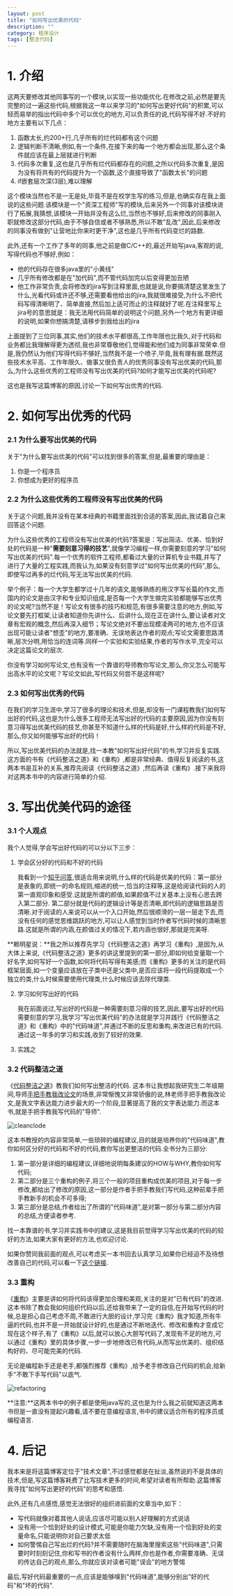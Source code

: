 ```yaml
---
layout: post
title: "如何写出优美的代码"
description: ""
category: 程序设计
tags: [整洁代码]
---
```


# 1. 介绍

这两天要修改其他同事写的一个模块,以实现一些功能优化.在修改之前,必然是要先完整的过一遍这些代码,根据我这一年以来学习的"如何写出更好代码"的积累,可以轻而易举的指出代码中多个可以优化的地方,可以负责任的说,代码写得不好.不好的地方主要有以下几点：

1. 函数太长,约200+行,几乎所有的烂代码都有这个问题
1. 逻辑判断不清晰,例如,有一个条件,在接下来的每一个地方都会出现,那么这个条件就应该在最上层就进行判断
1. 代码多次重复,这也是几乎所有烂代码都存在的问题,之所以代码多次重复,是因为没有将共有的代码提升为一个函数,这个直接导致了"函数太长"的问题
1. if嵌套层次深(3层),难以理解

这个模块当然也不是一无是处,毕竟不是在校学生写的练习,但是,也确实存在我上面说的这些问题.该模块是一个"资深工程师"写的模块,后来另外一个同事对该模块进行了拓展,我猜想,该模块一开始并没有这么烂,当然也不够好,后来修改的同事刚入职就修改这部分代码,由于不够自信或者不够熟悉,所以不敢"乱改",因此,后来修改的同事没有做到"让营地比你来时更干净",这也是几乎所有代码变烂的路数.


此外,还有一个工作了多年的同事,他之前是做C/C++的,最近开始写java,客观的说,写得代码也不够好,例如：

* 他的代码存在很多java里的"小黄线"
* 几乎所有修改都是在"加代码",而不管代码加完以后变得更加丑陋
* 他工作非常负责,会将修改的jira写到注释里面,也就是说,你要搞清楚这里发生了什么,光看代码或许还不够,还需要看他给出的jira,我就很难接受,为什么不把代码写得清晰明了、简单直接,然后加上适可而止的注释就好了呢.在注释里写上jira号的意思就是：我无法用代码简单的说明这个问题,另外一个地方有更详细的说明,如果你想搞清楚,请移步到我给出的jira


上面提到了三位同事,其实,他们的技术水平都很高,工作年限也比我久,对于代码和业务都比我理解得更为透彻,我也非常尊敬他们,觉得能和他们成为同事非常荣幸.但是,我仍然认为他们写得代码不够好,当然我不是一个喷子,毕竟,我有理有据.既然这些技术水平高、工作年限久、做事又很负责人的优秀同事没有写出优美的代码,那么,为什么这些优秀的工程师没有写出优美的代码?如何才能写出优美的代码呢?


这也是我写这篇博客的原因,讨论一下如何写出优秀的代码.

# 2. 如何写出优秀的代码

### 2.1 为什么要写出优美的代码

关于"为什么要写出优美的代码"可以找到很多的答案,但是,最重要的理由是：

1. 你是一个程序员
1. 你想成为更好的程序员

### 2.2 为什么这些优秀的工程师没有写出优美的代码

关于这个问题,我并没有在某本经典的书籍里面找到合适的答案,因此,我试着自己来回答这个问题.

为什么这些优秀的工程师没有写出优美的代码?答案是：写出简洁、优美、恰到好处的代码是一种"**需要刻意习得的技艺**",就像学习编程一样,你需要刻意的学习"如何写出优美的代码".每一个优秀的软件工程师,都看过大量的计算机专业书籍,并写了进行了大量的工程实践,而我认为,如果没有刻意学过"如何写出优美的代码",那么,即使写过再多的烂代码,写无法写出优美的代码.

举个例子：每一个大学生都学过十几年的语文,能够熟练的用汉字写长篇的作文,而国内的论文是由汉字和专业知识组成,是否每一个大学生做完实验都能够写出优秀的论文呢?当然不是！写论文有很多的技巧和规范,有很多需要注意的地方,例如,写论文要先打框架,让读者知道你先讲什么、后讲什么,现在正在讲什么,要让读者对文章有宏观的概念,然后再深入细节；写论文绝对不要出现模凌两可的地方,也不应该出现可能让读者"想歪"的地方,要准确、无误地表达作者的观点;写论文需要思路清晰,层次分明,用恰当的连词等.同样一个实验和实验结果,作者的写作水平,完全可以决定这篇论文的层次.

你没有学习如何写论文,也有没有一个靠谱的导师教你写论文,那么,你又怎么可能写出高水平的论文呢？写论文如此,写代码又何尝不是这样呢?

### 2.3 如何写出优秀的代码

在我们的学习生涯中,学习了很多的理论和技术,但是,却没有一门课程教我们如何写出好的代码,这也是为什么很多工程师无法写出好的代码的主要原因,因为你没有刻意习得写出优美代码的技艺,你甚至不知道什么样的代码是好,什么样的代码是不好,那么,你又如何能够写出好的代码！

所以,写出优美代码的办法就是,找一本教"如何写出好代码"的书,学习并反复实践.这方面的书有《代码整洁之道》和《重构》,都是非常经典、值得反复阅读的书,这两本书是互补的关系,推荐先阅读《代码整洁之道》,然后再读《重构》.接下来我将对这两本书中的内容进行简单的介绍.

# 3. 写出优美代码的途径

### 3.1 个人观点

我个人觉得,学会写出好代码的可以分以下三步：

1. 学会区分好的代码和不好的代码

    我看到一个[知乎问答][3],很适合用来说明,什么样的代码是优美的代码：第一部分是表象的,即统一的命名规则,缩进的统一,恰当的注释等,这是给阅读代码的人的第一直观印象和感受.这就是所谓的颜值,如果颜值不过关基本上没有心思去跨入第二部分. 第二部分就是代码的逻辑设计等是否清晰,即代码的逻辑思路是否清晰.对于阅读的人来说可以从一个入口开始,然后很顺滑的一层一层走下去,而没有任何的感觉思维跳跃的地方,可以让人感觉到当时作者写代码时候的清晰思路.这就是所谓的内涵,在颜值过关的情况下,若内涵也很好,那就是完美呀.


**赖明星说：**我之所以推荐先学习《代码整洁之道》再学习《重构》,是因为,从大体上来说,《代码整洁之道》更多的讲这里提到的第一部分,即如何给变量取一个好名字,如何写好一个函数,如何将代码写得有美感;而《重构》更多的关注的是代码框架层面,如一个变量应该放在子类中还是父类中,是否应该将一段代码提取成一个独立的类,什么时候需要使用代理类,什么时候应该去除代理类.

2. 学习如何写出好的代码

    我在前面说过,写出好的代码是一种需要刻意习得的技艺,因此,要写出好的代码需要刻意的学习,我学习"写出优美代码"的办法就是学习并践行《代码整洁之道》和《重构》中的"代码味道",并通过不断的反思和重构,来改进已有的代码.通过这一年多的学习和实践,收到了较好的效果.

3. 实践之

### 3.2 代码整洁之道

《[代码整洁之道][1]》教我们如何写出整洁的代码. 这本书让我想起我研究生二年级期间,导师[手把手教我改论文][0]的场景,非常惭愧又非常骄傲的说,林老师手把手教我改论文,是我文字表达能力进步最大的一个阶段,显著提高了我的文字表达能力.而这本书,就是手把手教我写代码的"导师".

![cleanclode](/cn/image/clean_code.jpg)


这本书教授的内容非常简单,一些琐碎的编程建议,目的就是培养你的"代码味道",教你如何区分好的代码和不好的代码,教你写出更整洁的代码.全书分为三部分:

1. 第一部分是详细的编程建议,详细地说明每条建议的HOW与WHY,教你如何写代码;
2. 第二部分是三个重构的例子,将三个一般的项目重构成优美的项目,对于每一步修改,都给出了修改的原因,这一部分是作者手把手教我们写代码,这种前辈手把手教新手的机会不可多得;
3. 第三部分是总结,作者给出了所谓的"代码味道",是对第一部分与第二部分内容的总结,方便读者参考.

找一本靠谱的书,学习并实践书中的建议,这是我目前觉得学习写出优美的代码的较好的方法,如果大家有更好的方法,也欢迎讨论.

如果你赞同我前面的观点,可以考虑买一本书回去认真学习,如果你已经迫不及待想改善自己的代码,可以看一下[这个链接][2].

### 3.3 重构

《[重构][4]》主要是讲如何将代码该得更加合理和美观,关注的是对"已有代码"的改进.这本书除了教会我如何组织代码以后,还给我带来了一定的自信,在开始写代码的时候,总是担心自己考虑不周,不敢进行大胆的设计,学习完《重构》我才知道,所有牛逼的代码,也并不是一开始就设计好的,也是通过不断地迭代、修改和重构才变成它现在这个样子,有了《重构》以后,就可以放心大胆写代码了,发现有不足的地方,可以通过《重构》里的具体步骤,一步一步地修改已有代码,从而写出优美的、组织结构好的、尽可能完美的代码.


无论是编程新手还是老手,都强烈推荐《重构》,给予老手修改自己代码的机会,给新手"不敢下手写代码"以底气.

![refactoring](http://img3.douban.com/lpic/s4157180.jpg)

**注意:**这两本书中的例子都是使用java写的,这也是为什么我之前就知道这两本书但是一直没有提起兴趣看,请不要在意编程语言,书中的建议适合所有的程序员或编程语言.

# 4. 后记

我本来是将这篇博客定位于"技术文章",不过感觉都是在扯淡,虽然说的不是具体的技术,但是,写这篇博客耗费了比写技术更多的时间,希望对读者有所帮助.这篇博客我寻找"如何写出更好的代码"的思考和感悟.

此外,还有几点感悟,感觉无法很好的组织进前面的文章当中,如下：

* 写代码就像对着其他人说话,应该尽可能以别人好理解的方式说话
* 没有用一个恰到好处的设计模式,可能是你能力欠缺,没有用一个恰到好处的变量命名,只能说明你对自己要求太低
* 如何警惕自己写出烂的代码?并不需要随时在脑海里搜索这些"代码味道",只需要时时刻刻记住,你和写书的作者没有什么两样,你也是作者,你需要准确、无误的传达自己的观点,那么,你就应该对读者可能"误会"的地方警惕

最后,写好代码最重要的一点,应该是能够嗅到"代码味道",能够分别出"好的代码"和"坏的代码".

[0]: http://dblab.xmu.edu.cn/post/767/
[1]: http://book.douban.com/subject/4199741/
[2]: http://www.cnblogs.com/forlina/archive/2011/06/24/2088603.html
[3]: http://www.zhihu.com/question/33600633
[4]: http://book.douban.com/subject/4262627/
